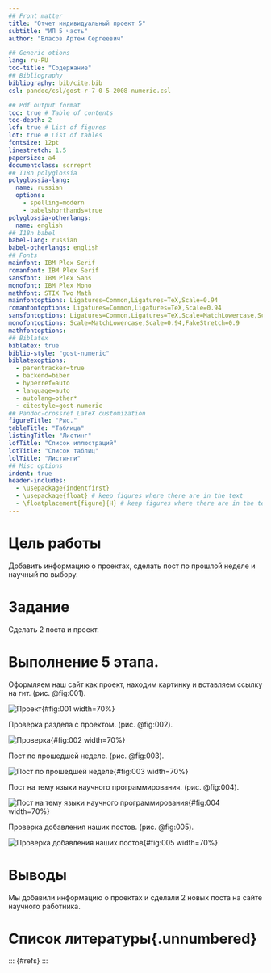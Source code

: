 ```yaml
---
## Front matter
title: "Отчет индивидуальный проект 5"
subtitle: "ИП 5 часть"
author: "Власов Артем Сергеевич"

## Generic otions
lang: ru-RU
toc-title: "Содержание"
## Bibliography
bibliography: bib/cite.bib
csl: pandoc/csl/gost-r-7-0-5-2008-numeric.csl

## Pdf output format
toc: true # Table of contents
toc-depth: 2
lof: true # List of figures
lot: true # List of tables
fontsize: 12pt
linestretch: 1.5
papersize: a4
documentclass: scrreprt
## I18n polyglossia
polyglossia-lang:
  name: russian
  options:
    - spelling=modern
    - babelshorthands=true
polyglossia-otherlangs:
  name: english
## I18n babel
babel-lang: russian
babel-otherlangs: english
## Fonts
mainfont: IBM Plex Serif
romanfont: IBM Plex Serif
sansfont: IBM Plex Sans
monofont: IBM Plex Mono
mathfont: STIX Two Math
mainfontoptions: Ligatures=Common,Ligatures=TeX,Scale=0.94
romanfontoptions: Ligatures=Common,Ligatures=TeX,Scale=0.94
sansfontoptions: Ligatures=Common,Ligatures=TeX,Scale=MatchLowercase,Scale=0.94
monofontoptions: Scale=MatchLowercase,Scale=0.94,FakeStretch=0.9
mathfontoptions:
## Biblatex
biblatex: true
biblio-style: "gost-numeric"
biblatexoptions:
  - parentracker=true
  - backend=biber
  - hyperref=auto
  - language=auto
  - autolang=other*
  - citestyle=gost-numeric
## Pandoc-crossref LaTeX customization
figureTitle: "Рис."
tableTitle: "Таблица"
listingTitle: "Листинг"
lofTitle: "Список иллюстраций"
lotTitle: "Список таблиц"
lolTitle: "Листинги"
## Misc options
indent: true
header-includes:
  - \usepackage{indentfirst}
  - \usepackage{float} # keep figures where there are in the text
  - \floatplacement{figure}{H} # keep figures where there are in the text
---
```


# Цель работы

Добавить информацию о проектах, сделать пост по прошлой неделе и научный по выбору.

# Задание

Сделать 2 поста и проект.


# Выполнение 5 этапа.

Оформляем наш сайт как проект, находим картинку и вставляем ссылку на гит. (рис. @fig:001).

![Проект](image/1.png){#fig:001 width=70%}

Проверка раздела с проектом. (рис. @fig:002).

![Проверка](image/2.png){#fig:002 width=70%}

Пост по прошедшей неделе. (рис. @fig:003).

![Пост по прошедшей неделе](image/3.png){#fig:003 width=70%}

Пост на тему языки научного программирования. (рис. @fig:004).

![Пост на тему языки научного программирования](image/4.png){#fig:004 width=70%}

Проверка добавления наших постов. (рис. @fig:005).

![Проверка добавления наших постов](image/5.png){#fig:005 width=70%}

# Выводы

Мы добавили информацию о проектах и сделали 2 новых поста на сайте научного работника.

# Список литературы{.unnumbered}

::: {#refs}
:::
